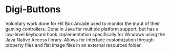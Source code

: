 # Digi-Buttons

Voluntary work done for Hit Box Arcade used to monitor the input of their
gaming controllers. Done in Java for multiple platform support, but has a
low-level keyboard hook implementation specifically for Windows using the Java
Native Access library. Allows for interface customization through property
files and flat image files in an external resources folder.
